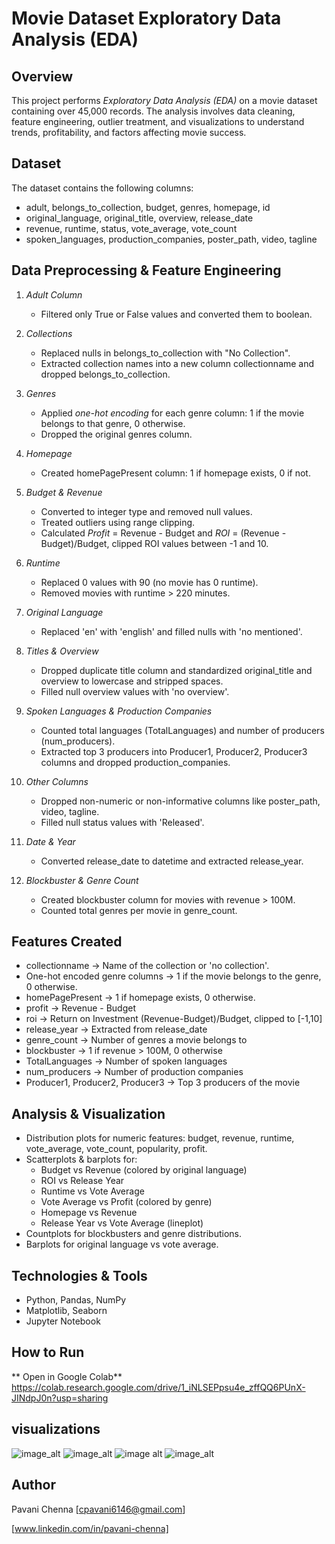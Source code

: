 # Movie Dataset Exploratory Data Analysis (EDA)

## Overview
This project performs *Exploratory Data Analysis (EDA)* on a movie dataset containing over 45,000 records. The analysis involves data cleaning, feature engineering, outlier treatment, and visualizations to understand trends, profitability, and factors affecting movie success.

## Dataset
The dataset contains the following columns:

- adult, belongs_to_collection, budget, genres, homepage, id
- original_language, original_title, overview, release_date
- revenue, runtime, status, vote_average, vote_count
- spoken_languages, production_companies, poster_path, video, tagline

## Data Preprocessing & Feature Engineering

1. *Adult Column*
   - Filtered only True or False values and converted them to boolean.

2. *Collections*
   - Replaced nulls in belongs_to_collection with "No Collection".
   - Extracted collection names into a new column collectionname and dropped belongs_to_collection.

3. *Genres*
   - Applied *one-hot encoding* for each genre column: 1 if the movie belongs to that genre, 0 otherwise.
   - Dropped the original genres column.

4. *Homepage*
   - Created homePagePresent column: 1 if homepage exists, 0 if not.

5. *Budget & Revenue*
   - Converted to integer type and removed null values.
   - Treated outliers using range clipping.
   - Calculated *Profit* = Revenue - Budget and *ROI* = (Revenue - Budget)/Budget, clipped ROI values between -1 and 10.

6. *Runtime*
   - Replaced 0 values with 90 (no movie has 0 runtime).
   - Removed movies with runtime > 220 minutes.

7. *Original Language*
   - Replaced 'en' with 'english' and filled nulls with 'no mentioned'.

8. *Titles & Overview*
   - Dropped duplicate title column and standardized original_title and overview to lowercase and stripped spaces.
   - Filled null overview values with 'no overview'.

9. *Spoken Languages & Production Companies*
   - Counted total languages (TotalLanguages) and number of producers (num_producers).
   - Extracted top 3 producers into Producer1, Producer2, Producer3 columns and dropped production_companies.

10. *Other Columns*
    - Dropped non-numeric or non-informative columns like poster_path, video, tagline.
    - Filled null status values with 'Released'.

11. *Date & Year*
    - Converted release_date to datetime and extracted release_year.

12. *Blockbuster & Genre Count*
    - Created blockbuster column for movies with revenue > 100M.
    - Counted total genres per movie in genre_count.

## Features Created
- collectionname → Name of the collection or 'no collection'.
- One-hot encoded genre columns → 1 if the movie belongs to the genre, 0 otherwise.
- homePagePresent → 1 if homepage exists, 0 otherwise.
- profit → Revenue - Budget
- roi → Return on Investment (Revenue-Budget)/Budget, clipped to [-1,10]
- release_year → Extracted from release_date
- genre_count → Number of genres a movie belongs to
- blockbuster → 1 if revenue > 100M, 0 otherwise
- TotalLanguages → Number of spoken languages
- num_producers → Number of production companies
- Producer1, Producer2, Producer3 → Top 3 producers of the movie

## Analysis & Visualization
- Distribution plots for numeric features: budget, revenue, runtime, vote_average, vote_count, popularity, profit.
- Scatterplots & barplots for:
  - Budget vs Revenue (colored by original language)
  - ROI vs Release Year
  - Runtime vs Vote Average
  - Vote Average vs Profit (colored by genre)
  - Homepage vs Revenue
  - Release Year vs Vote Average (lineplot)
- Countplots for blockbusters and genre distributions.
- Barplots for original language vs vote average.

## Technologies & Tools
- Python, Pandas, NumPy
- Matplotlib, Seaborn
- Jupyter Notebook

## How to Run
** Open in Google Colab**
https://colab.research.google.com/drive/1_iNLSEPpsu4e_zffQQ6PUnX-JINdpJ0n?usp=sharing

## visualizations
![image_alt](https://github.com/pavani-chenna/Exploratory-Data-Analysis-Project/blob/dc692bc8b3d6dc948aabe9e83210dd017db24d09/Screenshot%20(8).png)
![image_alt](https://github.com/pavani-chenna/Exploratory-Data-Analysis-Project/blob/b4ef506c56fae5c7cc3f5e651bddaad1c2b7bf29/Screenshot%20(7).png)
![image alt](https://github.com/pavani-chenna/Exploratory-Data-Analysis-Project/blob/c097265c43352385d74511e2b3b79dfc17bd24e2/Screenshot%20(5).png)
![image_alt](https://github.com/pavani-chenna/Exploratory-Data-Analysis-Project/blob/e52833670b154d3cf9595723a465ae82faf72d53/Screenshot%20(6).png)

## Author
Pavani Chenna
[cpavani6146@gmail.com]

[www.linkedin.com/in/pavani-chenna]
